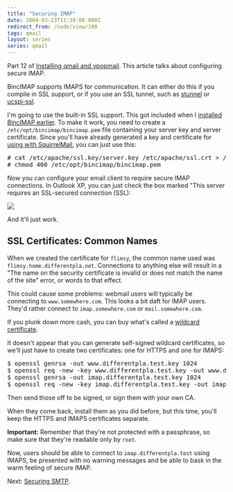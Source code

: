 ```yaml
---
title: "Securing IMAP"
date: 2004-03-23T11:39:00.000Z
redirect_from: /node/view/190
tags: qmail
layout: series
series: qmail
---
```

Part 12 of [Installing qmail and vpopmail](/node/view/165). This article talks about configuring secure IMAP.

BincIMAP supports IMAPS for communication. It can either do this if you compile in SSL support, or if you use an SSL tunnel, such as [stunnel](http://www.stunnel.org/) or [ucspi-ssl](http://www.superscript.com/ucspi-ssl/intro.html).

I'm going to use the built-in SSL support. This got included when I [installed BincIMAP earlier](/node/view/171). To make it work, you need to create a `/etc/opt/bincimap/bincimap.pem` file containing your server key and server certificate. Since you'll have already generated a key and certificate for [using with SquirrelMail](/node/view/179), you can just use this:

<pre># cat /etc/apache/ssl.key/server.key /etc/apache/ssl.crt > /etc/opt/bincimap/bincimap.pem
# chmod 400 /etc/opt/bincimap/bincimap.pem</pre>

Now you can configure your email client to require secure IMAP connections. In Outlook XP, you can just check the box marked "This server requires an SSL-secured connection (SSL):

![](/images/a470728f1b7c8c6154cbf7bc74425fdd-191.png)

And it'll just work.

## SSL Certificates: Common Names

When we created the certificate for `flimsy`, the common name used was `flimsy.home.differentpla.net`. Connections to anything else will result in a "The name on the security certificate is invalid or does not match the name of the site" error, or words to that effect.

This could cause some problems: webmail users will typically be connecting to `www.somewhere.com`. This looks a bit daft for IMAP users. They'd rather connect to `imap.somewhere.com` or `mail.somewhere.com`.

If you plunk down more cash, you can buy what's called a [wildcard certificate](http://www.sslreview.com/content/wildcard-ssl.html).

It doesn't appear that you can generate self-signed wildcard certificates, so we'll just have to create two certificates: one for HTTPS and one for IMAPS:

<pre>$ openssl genrsa -out www.differentpla.test.key 1024
$ openssl req -new -key www.differentpla.test.key -out www.differentpla.test.csr
$ openssl genrsa -out imap.differentpla.test.key 1024
$ openssl req -new -key imap.differentpla.test.key -out imap.differentpla.test.csr</pre>

Then send those off to be signed, or sign them with your own CA.

When they come back, install them as you did before, but this time, you'll keep the HTTPS and IMAPS certificates separate.

**Important:** Remember that they're not protected with a passphrase, so make sure that they're readable only by `root`.

Now, users should be able to connect to `imap.differentpla.test` using IMAPS, be presented with no warning messages and be able to bask in the warm feeling of secure IMAP.

Next: [Securing SMTP](/node/view/196).
